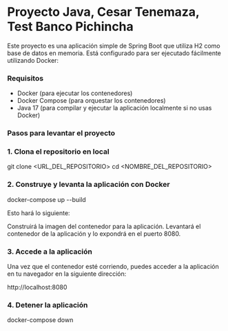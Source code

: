 # Proyecto Java, Cesar Tenemaza, Test Banco Pichincha

Este proyecto es una aplicación simple de Spring Boot que utiliza H2 como base de datos en memoria. Está configurado para ser ejecutado fácilmente utilizando Docker:

### Requisitos

* Docker (para ejecutar los contenedores)
* Docker Compose (para orquestar los contenedores)
* Java 17 (para compilar y ejecutar la aplicación localmente si no usas Docker)

### Pasos para levantar el proyecto

### 1. Clona el repositorio en local

git clone <URL_DEL_REPOSITORIO>
cd <NOMBRE_DEL_REPOSITORIO>

### 2. Construye y levanta la aplicación con Docker

docker-compose up --build

Esto hará lo siguiente:

Construirá la imagen del contenedor para la aplicación.
Levantará el contenedor de la aplicación y lo expondrá en el puerto 8080.

### 3. Accede a la aplicación
Una vez que el contenedor esté corriendo, puedes acceder a la aplicación en tu navegador en la siguiente dirección:

http://localhost:8080

### 4. Detener la aplicación
docker-compose down